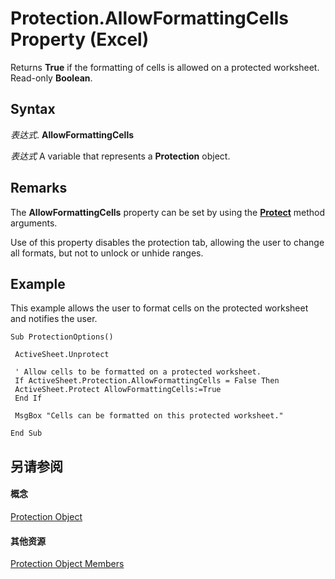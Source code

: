 
# Protection.AllowFormattingCells Property (Excel)

Returns  **True** if the formatting of cells is allowed on a protected worksheet. Read-only **Boolean**.


## Syntax

 _表达式_. **AllowFormattingCells**

 _表达式_ A variable that represents a **Protection** object.


## Remarks

The  **AllowFormattingCells** property can be set by using the **[Protect](ed517a80-eea9-4268-5fbc-69c659beac0e.md)** method arguments.

Use of this property disables the protection tab, allowing the user to change all formats, but not to unlock or unhide ranges.


## Example

This example allows the user to format cells on the protected worksheet and notifies the user.


```
Sub ProtectionOptions() 
 
 ActiveSheet.Unprotect 
 
 ' Allow cells to be formatted on a protected worksheet. 
 If ActiveSheet.Protection.AllowFormattingCells = False Then 
 ActiveSheet.Protect AllowFormattingCells:=True 
 End If 
 
 MsgBox "Cells can be formatted on this protected worksheet." 
 
End Sub
```


## 另请参阅


#### 概念


[Protection Object](dc13a9dd-bd19-daa2-5093-7182917d5bde.md)
#### 其他资源


[Protection Object Members](http://msdn.microsoft.com/library/c916b830-ed4c-3c9d-5cbd-245e32504076%28Office.15%29.aspx)